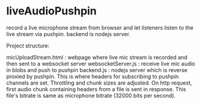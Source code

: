 # liveAudioPushpin
record a live microphone stream from browser and let listeners listen to the live stream via pushpin. backend is nodejs server.

Project structure:

micUploadStream.html : webpage where live mic stream is recorded and then sent to a websocket server
websocketServer.js : receive live mic audio in blobs and push to pushpin
backend.js : nodejs server which is reverse proxied by pushpin. This is where headers for subscribing to pushpin channels are set. Throttling and chunk sizes are adjusted. On http request, first audio chunk containing headers from a file is sent in response. This file's bitrate is same as microphone bitrate (32000 bits per second).
